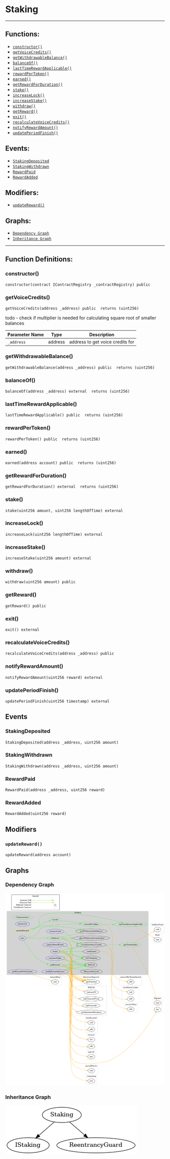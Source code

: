 # Staking
***
## Functions:
- [`constructor()`](#constructor)
- [`getVoiceCredits()`](#getvoicecredits)
- [`getWithdrawableBalance()`](#getwithdrawablebalance)
- [`balanceOf()`](#balanceof)
- [`lastTimeRewardApplicable()`](#lasttimerewardapplicable)
- [`rewardPerToken()`](#rewardpertoken)
- [`earned()`](#earned)
- [`getRewardForDuration()`](#getrewardforduration)
- [`stake()`](#stake)
- [`increaseLock()`](#increaselock)
- [`increaseStake()`](#increasestake)
- [`withdraw()`](#withdraw)
- [`getReward()`](#getreward)
- [`exit()`](#exit)
- [`recalculateVoiceCredits()`](#recalculatevoicecredits)
- [`notifyRewardAmount()`](#notifyrewardamount)
- [`updatePeriodFinish()`](#updateperiodfinish)
## Events:
- [`StakingDeposited`](#stakingdeposited)
- [`StakingWithdrawn`](#stakingwithdrawn)
- [`RewardPaid`](#rewardpaid)
- [`RewardAdded`](#rewardadded)
## Modifiers:
- [`updateReward()`](#updatereward)
## Graphs:
- [`Dependency Graph`](#dependency-graph)
- [`Inheritance Graph`](#inheritance-graph)
***
## Function Definitions:
###  constructor()
```
constructor(contract IContractRegistry _contractRegistry) public 
```
###  getVoiceCredits()
```
getVoiceCredits(address _address) public  returns (uint256)
```
todo - check if multiplier is needed for calculating square root of smaller balances

| Parameter Name | Type | Description |
|------------|-----| -------|
| `_address`| address| address to get voice credits for|

###  getWithdrawableBalance()
```
getWithdrawableBalance(address _address) public  returns (uint256)
```
###  balanceOf()
```
balanceOf(address _address) external  returns (uint256)
```
###  lastTimeRewardApplicable()
```
lastTimeRewardApplicable() public  returns (uint256)
```
###  rewardPerToken()
```
rewardPerToken() public  returns (uint256)
```
###  earned()
```
earned(address account) public  returns (uint256)
```
###  getRewardForDuration()
```
getRewardForDuration() external  returns (uint256)
```
###  stake()
```
stake(uint256 amount, uint256 lengthOfTime) external 
```
###  increaseLock()
```
increaseLock(uint256 lengthOfTime) external 
```
###  increaseStake()
```
increaseStake(uint256 amount) external 
```
###  withdraw()
```
withdraw(uint256 amount) public 
```
###  getReward()
```
getReward() public 
```
###  exit()
```
exit() external 
```
###  recalculateVoiceCredits()
```
recalculateVoiceCredits(address _address) public 
```
###  notifyRewardAmount()
```
notifyRewardAmount(uint256 reward) external 
```
###  updatePeriodFinish()
```
updatePeriodFinish(uint256 timestamp) external 
```
## Events
### StakingDeposited
```
StakingDeposited(address _address, uint256 amount)
```
### StakingWithdrawn
```
StakingWithdrawn(address _address, uint256 amount)
```
### RewardPaid
```
RewardPaid(address _address, uint256 reward)
```
### RewardAdded
```
RewardAdded(uint256 reward)
```
## Modifiers
### `updateReward()`
```
updateReward(address account)
```
## Graphs
### Dependency Graph
![Dependency Graph](/docs/images/Staking_dependency_graph.png)
### Inheritance Graph
![Inheritance Graph](/docs/images/Staking_inheritance_graph.png)

